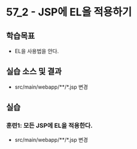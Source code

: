 # 57_2 - JSP에 EL을 적용하기 

## 학습목표

- EL을 사용법을 안다.

## 실습 소스 및 결과

- src/main/webapp/**/*.jsp 변경

## 실습  

### 훈련1: 모든 JSP에 EL을 적용한다.

- src/main/webapp/**/*.jsp 변경
